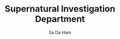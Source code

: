 --- 
slug: "supernatural-investigation-department"
title: "Supernatural Investigation Department"
publishdate: "2018-12-20"
src: "https://365manga.net/manga/supernatural-investigation-department"
author: "Sa Da Ham"
image: "https://data.365manga.net/images/thumbnails/32721-supernatural-investigation-department.jpg"
tags: []
chapters: ["Chapter 179: Reverse (6) ","Chapter 178: Reverse (5) ","Chapter 177: Reverse (4) ","Chapter 176: Reverse (3) ","Chapter 175: Reverse (2) ","Chapter 174: Reverse (1) ","Chapter 173: Water(5) ","Chapter 172 ","Chapter 171: Water (3) ","Chapter 170: Water (2) ","Chapter 169: Water (1) ","Chapter 168: Lyricism (4) ","Chapter 167: Lyricism (3) ","Chapter 166: Lyricism (2) ","Chapter 165: Summon (5) ","Chapter 164: Summon (6) ","Chapter 163: Summon (5) ","Chapter 162: Summon (4) ","Chapter 161: Summon (3) ","Chapter 160 ","Chapter 159: Summon (1) ","Chapter 158: Splinters (6) ","Chapter 157: Splinters (5) ","Chapter 156: Splinters (4) ","Chapter 155: Splinters (3) ","Chapter 154: Splinters (2) ","Chapter 153: Splinters (1) ","Chapter 152 ","Chapter 151 ","Chapter 150: Infiltration (12) ","Chapter 149 ","Chapter 148 ","Chapter 147 ","Chapter 146 ","Chapter 145 ","Chapter 144 ","Chapter 143 ","Chapter 142 ","Chapter 141 ","Chapter 140 ","Chapter 139 ","Chapter 138 ","Chapter 137 ","Chapter 136 ","Chapter 135 ","Chapter 134 ","Chapter 133 ","Chapter 132 ","Chapter 131 ","Chapter 130 ","Chapter 129 ","Chapter 128 ","Chapter 127 ","Chapter 126 ","Chapter 125 ","Chapter 124 ","Chapter 123 ","Chapter 122 ","Chapter 121 ","Chapter 120 ","Chapter 119 ","Chapter 118 ","Chapter 117 ","Chapter 116 ","Chapter 115 ","Chapter 114 ","Chapter 113 ","Chapter 112 ","Chapter 111 ","Chapter 110 ","Chapter 109 ","Chapter 108 ","Chapter 107 ","Chapter 106 ","Chapter 105 ","Chapter 104 ","Chapter 103 ","Chapter 102 ","Chapter 101 ","Chapter 100 ","Chapter 99 ","Chapter 98 ","Chapter 97 ","Chapter 96 ","Chapter 95 ","Chapter 94 ","Chapter 93 ","Chapter 92 ","Chapter 91 ","Chapter 90 ","Chapter 89 ","Chapter 88 ","Chapter 87 ","Chapter 86: Cause And Effect (4) ","Chapter 85 ","Chapter 84 ","Chapter 83: Cause And Effect (1) ","Chapter 82: The Taboo (9) ","Chapter 81: The Taboo (8) ","Chapter 80: The Taboo (7) ","Chapter 79: The Taboo (6) ","Chapter 78: The Taboo (5) ","Chapter 77: The Taboo (4) ","Chapter 76: The Taboo (3) ","Chapter 75: The Taboo (2) ","Chapter 74: Taboo (1) ","Chapter 73: Metamorphosis (4) ","Chapter 72: Metamorphosis (3) ","Chapter 71: Metamorphosis (2) ","Chapter 70: Metamorphosis (1) ","Chapter 69: Consciousness (8) ","Chapter 68: Consciousness (7) ","Chapter 67: Consciousness (6) ","Chapter 66: Consciousness (5) ","Chapter 65: Consciousness (4) ","Chapter 64: Consciousness (3) ","Chapter 63: Consciousness (2) ","Chapter 62 ","Chapter 61 "," Chapter 60 ","Chapter 59 ","Chapter 58 ","Chapter 57 ","Chapter 56 ","Chapter 55 ","Chapter 54.5 ","Chapter 54 ","Chapter 53 ","Chapter 52 ","Chapter 51 ","Chapter 50 ","Chapter 49 ","Chapter 48 ","Chapter 47 ","Chapter 46 ","Chapter 45 ","Chapter 44 ","Chapter 43 ","Chapter 42 ","Chapter 41 ","Chapter 40 ","Chapter 39 ","Chapter 38 ","Chapter 37 ","Chapter 36 ","Chapter 35 ","Chapter 34 ","Chapter 33 ","Chapter 32 ","Chapter 31 ","Chapter 30 ","Chapter 29 ","Chapter 28 ","Chapter 27 ","Chapter 26 ","Chapter 25 ","Chapter 24 ","Chapter 23 ","Chapter 22 ","Chapter 21 ","Chapter 20 ","Chapter 19 ","Chapter 18 ","Chapter 17 ","Chapter 16 ","Chapter 15 ","Chapter 14 ","Chapter 13 ","Chapter 12 ","Chapter 11 ","Chapter 10 ","Chapter 9 ","Chapter 8 ","Chapter 7 ","Chapter 6 ","Chapter 5 ","Chapter 4: Fixed ","Chapter 3 ","Chapter 2 ","Chapter 1 ","Oneshot"]
chapterlinks: ["https://365manga.net/supernatural-investigation-department/chapter-179.html","https://365manga.net/supernatural-investigation-department/chapter-178.html","https://365manga.net/supernatural-investigation-department/chapter-177.html","https://365manga.net/supernatural-investigation-department/chapter-176.html","https://365manga.net/supernatural-investigation-department/chapter-175.html","https://365manga.net/supernatural-investigation-department/chapter-174.html","https://365manga.net/supernatural-investigation-department/chapter-173.html","https://365manga.net/supernatural-investigation-department/chapter-172.html","https://365manga.net/supernatural-investigation-department/chapter-171.html","https://365manga.net/supernatural-investigation-department/chapter-170.html","https://365manga.net/supernatural-investigation-department/chapter-169.html","https://365manga.net/supernatural-investigation-department/chapter-168.html","https://365manga.net/supernatural-investigation-department/chapter-167.html","https://365manga.net/supernatural-investigation-department/chapter-166.html","https://365manga.net/supernatural-investigation-department/chapter-165.html","https://365manga.net/supernatural-investigation-department/chapter-164.html","https://365manga.net/supernatural-investigation-department/chapter-163.html","https://365manga.net/supernatural-investigation-department/chapter-162.html","https://365manga.net/supernatural-investigation-department/chapter-161.html","https://365manga.net/supernatural-investigation-department/chapter-160.html","https://365manga.net/supernatural-investigation-department/chapter-159.html","https://365manga.net/supernatural-investigation-department/chapter-158.html","https://365manga.net/supernatural-investigation-department/chapter-157.html","https://365manga.net/supernatural-investigation-department/chapter-156.html","https://365manga.net/supernatural-investigation-department/chapter-155.html","https://365manga.net/supernatural-investigation-department/chapter-154.html","https://365manga.net/supernatural-investigation-department/chapter-153.html","https://365manga.net/supernatural-investigation-department/chapter-152.html","https://365manga.net/supernatural-investigation-department/chapter-151.html","https://365manga.net/supernatural-investigation-department/chapter-150.html","https://365manga.net/supernatural-investigation-department/chapter-149.html","https://365manga.net/supernatural-investigation-department/chapter-148.html","https://365manga.net/supernatural-investigation-department/chapter-147.html","https://365manga.net/supernatural-investigation-department/chapter-146.html","https://365manga.net/supernatural-investigation-department/chapter-145.html","https://365manga.net/supernatural-investigation-department/chapter-144.html","https://365manga.net/supernatural-investigation-department/chapter-143.html","https://365manga.net/supernatural-investigation-department/chapter-142.html","https://365manga.net/supernatural-investigation-department/chapter-141.html","https://365manga.net/supernatural-investigation-department/chapter-140.html","https://365manga.net/supernatural-investigation-department/chapter-139.html","https://365manga.net/supernatural-investigation-department/chapter-138.html","https://365manga.net/supernatural-investigation-department/chapter-137.html","https://365manga.net/supernatural-investigation-department/chapter-136.html","https://365manga.net/supernatural-investigation-department/chapter-135.html","https://365manga.net/supernatural-investigation-department/chapter-134.html","https://365manga.net/supernatural-investigation-department/chapter-133.html","https://365manga.net/supernatural-investigation-department/chapter-132.html","https://365manga.net/supernatural-investigation-department/chapter-131.html","https://365manga.net/supernatural-investigation-department/chapter-130.html","https://365manga.net/supernatural-investigation-department/chapter-129.html","https://365manga.net/supernatural-investigation-department/chapter-128.html","https://365manga.net/supernatural-investigation-department/chapter-127.html","https://365manga.net/supernatural-investigation-department/chapter-126.html","https://365manga.net/supernatural-investigation-department/chapter-125.html","https://365manga.net/supernatural-investigation-department/chapter-124.html","https://365manga.net/supernatural-investigation-department/chapter-123.html","https://365manga.net/supernatural-investigation-department/chapter-122.html","https://365manga.net/supernatural-investigation-department/chapter-121.html","https://365manga.net/supernatural-investigation-department/chapter-120.html","https://365manga.net/supernatural-investigation-department/chapter-119.html","https://365manga.net/supernatural-investigation-department/chapter-118.html","https://365manga.net/supernatural-investigation-department/chapter-117.html","https://365manga.net/supernatural-investigation-department/chapter-116.html","https://365manga.net/supernatural-investigation-department/chapter-115.html","https://365manga.net/supernatural-investigation-department/chapter-114.html","https://365manga.net/supernatural-investigation-department/chapter-113.html","https://365manga.net/supernatural-investigation-department/chapter-112.html","https://365manga.net/supernatural-investigation-department/chapter-111.html","https://365manga.net/supernatural-investigation-department/chapter-110.html","https://365manga.net/supernatural-investigation-department/chapter-109.html","https://365manga.net/supernatural-investigation-department/chapter-108.html","https://365manga.net/supernatural-investigation-department/chapter-107.html","https://365manga.net/supernatural-investigation-department/chapter-106.html","https://365manga.net/supernatural-investigation-department/chapter-105.html","https://365manga.net/supernatural-investigation-department/chapter-104.html","https://365manga.net/supernatural-investigation-department/chapter-103.html","https://365manga.net/supernatural-investigation-department/chapter-102.html","https://365manga.net/supernatural-investigation-department/chapter-101.html","https://365manga.net/supernatural-investigation-department/chapter-100.html","https://365manga.net/supernatural-investigation-department/chapter-99.html","https://365manga.net/supernatural-investigation-department/chapter-98.html","https://365manga.net/supernatural-investigation-department/chapter-97.html","https://365manga.net/supernatural-investigation-department/chapter-96.html","https://365manga.net/supernatural-investigation-department/chapter-95.html","https://365manga.net/supernatural-investigation-department/chapter-94.html","https://365manga.net/supernatural-investigation-department/chapter-93.html","https://365manga.net/supernatural-investigation-department/chapter-92.html","https://365manga.net/supernatural-investigation-department/chapter-91.html","https://365manga.net/supernatural-investigation-department/chapter-90.html","https://365manga.net/supernatural-investigation-department/chapter-89.html","https://365manga.net/supernatural-investigation-department/chapter-88.html","https://365manga.net/supernatural-investigation-department/chapter-87.html","https://365manga.net/supernatural-investigation-department/chapter-86.html","https://365manga.net/supernatural-investigation-department/chapter-85.html","https://365manga.net/supernatural-investigation-department/chapter-84.html","https://365manga.net/supernatural-investigation-department/chapter-83.html","https://365manga.net/supernatural-investigation-department/chapter-82.html","https://365manga.net/supernatural-investigation-department/chapter-81.html","https://365manga.net/supernatural-investigation-department/chapter-80.html","https://365manga.net/supernatural-investigation-department/chapter-79.html","https://365manga.net/supernatural-investigation-department/chapter-78.html","https://365manga.net/supernatural-investigation-department/chapter-77.html","https://365manga.net/supernatural-investigation-department/chapter-76.html","https://365manga.net/supernatural-investigation-department/chapter-75.html","https://365manga.net/supernatural-investigation-department/chapter-74.html","https://365manga.net/supernatural-investigation-department/chapter-73.html","https://365manga.net/supernatural-investigation-department/chapter-72.html","https://365manga.net/supernatural-investigation-department/chapter-71.html","https://365manga.net/supernatural-investigation-department/chapter-70.html","https://365manga.net/supernatural-investigation-department/chapter-69.html","https://365manga.net/supernatural-investigation-department/chapter-68.html","https://365manga.net/supernatural-investigation-department/chapter-67.html","https://365manga.net/supernatural-investigation-department/chapter-66.html","https://365manga.net/supernatural-investigation-department/chapter-65.html","https://365manga.net/supernatural-investigation-department/chapter-64.html","https://365manga.net/supernatural-investigation-department/chapter-63.html","https://365manga.net/supernatural-investigation-department/chapter-62.html","https://365manga.net/supernatural-investigation-department/chapter-61.html","https://365manga.net/supernatural-investigation-department/chapter-60.html","https://365manga.net/supernatural-investigation-department/chapter-59.html","https://365manga.net/supernatural-investigation-department/chapter-58.html","https://365manga.net/supernatural-investigation-department/chapter-57.html","https://365manga.net/supernatural-investigation-department/chapter-56.html","https://365manga.net/supernatural-investigation-department/chapter-55.html","https://365manga.net/supernatural-investigation-department/chapter-54-5.html","https://365manga.net/supernatural-investigation-department/chapter-54.html","https://365manga.net/supernatural-investigation-department/chapter-53.html","https://365manga.net/supernatural-investigation-department/chapter-52.html","https://365manga.net/supernatural-investigation-department/chapter-51.html","https://365manga.net/supernatural-investigation-department/chapter-50.html","https://365manga.net/supernatural-investigation-department/chapter-49.html","https://365manga.net/supernatural-investigation-department/chapter-48.html","https://365manga.net/supernatural-investigation-department/chapter-47.html","https://365manga.net/supernatural-investigation-department/chapter-46.html","https://365manga.net/supernatural-investigation-department/chapter-45.html","https://365manga.net/supernatural-investigation-department/chapter-44.html","https://365manga.net/supernatural-investigation-department/chapter-43.html","https://365manga.net/supernatural-investigation-department/chapter-42.html","https://365manga.net/supernatural-investigation-department/chapter-41.html","https://365manga.net/supernatural-investigation-department/chapter-40.html","https://365manga.net/supernatural-investigation-department/chapter-39.html","https://365manga.net/supernatural-investigation-department/chapter-38.html","https://365manga.net/supernatural-investigation-department/chapter-37.html","https://365manga.net/supernatural-investigation-department/chapter-36.html","https://365manga.net/supernatural-investigation-department/chapter-35.html","https://365manga.net/supernatural-investigation-department/chapter-34.html","https://365manga.net/supernatural-investigation-department/chapter-33.html","https://365manga.net/supernatural-investigation-department/chapter-32.html","https://365manga.net/supernatural-investigation-department/chapter-31.html","https://365manga.net/supernatural-investigation-department/chapter-30.html","https://365manga.net/supernatural-investigation-department/chapter-29.html","https://365manga.net/supernatural-investigation-department/chapter-28.html","https://365manga.net/supernatural-investigation-department/chapter-27.html","https://365manga.net/supernatural-investigation-department/chapter-26.html","https://365manga.net/supernatural-investigation-department/chapter-25.html","https://365manga.net/supernatural-investigation-department/chapter-24.html","https://365manga.net/supernatural-investigation-department/chapter-23.html","https://365manga.net/supernatural-investigation-department/chapter-22.html","https://365manga.net/supernatural-investigation-department/chapter-21.html","https://365manga.net/supernatural-investigation-department/chapter-20.html","https://365manga.net/supernatural-investigation-department/chapter-19.html","https://365manga.net/supernatural-investigation-department/chapter-18.html","https://365manga.net/supernatural-investigation-department/chapter-17.html","https://365manga.net/supernatural-investigation-department/chapter-16.html","https://365manga.net/supernatural-investigation-department/chapter-15.html","https://365manga.net/supernatural-investigation-department/chapter-14.html","https://365manga.net/supernatural-investigation-department/chapter-13.html","https://365manga.net/supernatural-investigation-department/chapter-12.html","https://365manga.net/supernatural-investigation-department/chapter-11.html","https://365manga.net/supernatural-investigation-department/chapter-10.html","https://365manga.net/supernatural-investigation-department/chapter-9.html","https://365manga.net/supernatural-investigation-department/chapter-8.html","https://365manga.net/supernatural-investigation-department/chapter-7.html","https://365manga.net/supernatural-investigation-department/chapter-6.html","https://365manga.net/supernatural-investigation-department/chapter-5.html","https://365manga.net/supernatural-investigation-department/chapter-4.html","https://365manga.net/supernatural-investigation-department/chapter-3.html","https://365manga.net/supernatural-investigation-department/chapter-2.html","https://365manga.net/supernatural-investigation-department/chapter-1.html","https://365manga.net/supernatural-investigation-department/chapter-0.html"]
description: ""
---